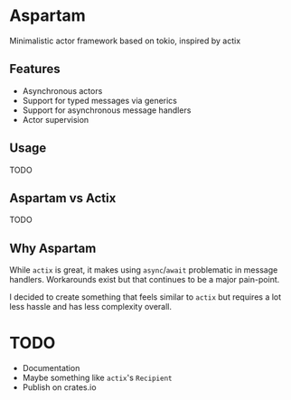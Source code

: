 # Aspartam

Minimalistic actor framework based on tokio, inspired by actix

## Features

* Asynchronous actors
* Support for typed messages via generics
* Support for asynchronous message handlers
* Actor supervision

## Usage

TODO

## Aspartam vs Actix

TODO
## Why Aspartam

While `actix` is great, it makes using `async`/`await` problematic in message handlers. Workarounds exist but that continues to be a major pain-point. 

I decided to create something that feels similar to `actix` but requires a lot less hassle and has less complexity overall.


# TODO

* Documentation
* Maybe something like `actix`'s `Recipient`
* Publish on crates.io
